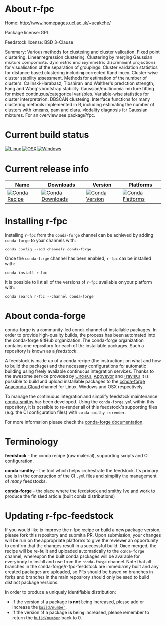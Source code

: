 About r-fpc
===========

Home: http://www.homepages.ucl.ac.uk/~ucakche/

Package license: GPL

Feedstock license: BSD 3-Clause

Summary: Various methods for clustering and cluster validation. Fixed point clustering. Linear regression clustering. Clustering by  merging Gaussian mixture components. Symmetric  and asymmetric discriminant projections for visualisation of the  separation of groupings. Cluster validation statistics for distance based clustering including corrected Rand index.  Cluster-wise cluster stability assessment. Methods for estimation of  the number of clusters: Calinski-Harabasz, Tibshirani and Walther's  prediction strength, Fang and Wang's bootstrap stability.  Gaussian/multinomial mixture fitting for mixed  continuous/categorical variables. Variable-wise statistics for cluster interpretation. DBSCAN clustering. Interface functions for many  clustering methods implemented in R, including estimating the number of clusters with kmeans, pam and clara. Modality diagnosis for Gaussian mixtures. For an overview see package?fpc.



Current build status
====================

[![Linux](https://img.shields.io/circleci/project/github/conda-forge/r-fpc-feedstock/master.svg?label=Linux)](https://circleci.com/gh/conda-forge/r-fpc-feedstock)
[![OSX](https://img.shields.io/travis/conda-forge/r-fpc-feedstock/master.svg?label=macOS)](https://travis-ci.org/conda-forge/r-fpc-feedstock)
[![Windows](https://img.shields.io/appveyor/ci/conda-forge/r-fpc-feedstock/master.svg?label=Windows)](https://ci.appveyor.com/project/conda-forge/r-fpc-feedstock/branch/master)

Current release info
====================

| Name | Downloads | Version | Platforms |
| --- | --- | --- | --- |
| [![Conda Recipe](https://img.shields.io/badge/recipe-r--fpc-green.svg)](https://anaconda.org/conda-forge/r-fpc) | [![Conda Downloads](https://img.shields.io/conda/dn/conda-forge/r-fpc.svg)](https://anaconda.org/conda-forge/r-fpc) | [![Conda Version](https://img.shields.io/conda/vn/conda-forge/r-fpc.svg)](https://anaconda.org/conda-forge/r-fpc) | [![Conda Platforms](https://img.shields.io/conda/pn/conda-forge/r-fpc.svg)](https://anaconda.org/conda-forge/r-fpc) |

Installing r-fpc
================

Installing `r-fpc` from the `conda-forge` channel can be achieved by adding `conda-forge` to your channels with:

```
conda config --add channels conda-forge
```

Once the `conda-forge` channel has been enabled, `r-fpc` can be installed with:

```
conda install r-fpc
```

It is possible to list all of the versions of `r-fpc` available on your platform with:

```
conda search r-fpc --channel conda-forge
```


About conda-forge
=================

conda-forge is a community-led conda channel of installable packages.
In order to provide high-quality builds, the process has been automated into the
conda-forge GitHub organization. The conda-forge organization contains one repository
for each of the installable packages. Such a repository is known as a *feedstock*.

A feedstock is made up of a conda recipe (the instructions on what and how to build
the package) and the necessary configurations for automatic building using freely
available continuous integration services. Thanks to the awesome service provided by
[CircleCI](https://circleci.com/), [AppVeyor](https://www.appveyor.com/)
and [TravisCI](https://travis-ci.org/) it is possible to build and upload installable
packages to the [conda-forge](https://anaconda.org/conda-forge)
[Anaconda-Cloud](https://anaconda.org/) channel for Linux, Windows and OSX respectively.

To manage the continuous integration and simplify feedstock maintenance
[conda-smithy](https://github.com/conda-forge/conda-smithy) has been developed.
Using the ``conda-forge.yml`` within this repository, it is possible to re-render all of
this feedstock's supporting files (e.g. the CI configuration files) with ``conda smithy rerender``.

For more information please check the [conda-forge documentation](https://conda-forge.org/docs/).

Terminology
===========

**feedstock** - the conda recipe (raw material), supporting scripts and CI configuration.

**conda-smithy** - the tool which helps orchestrate the feedstock.
                   Its primary use is in the construction of the CI ``.yml`` files
                   and simplify the management of *many* feedstocks.

**conda-forge** - the place where the feedstock and smithy live and work to
                  produce the finished article (built conda distributions)


Updating r-fpc-feedstock
========================

If you would like to improve the r-fpc recipe or build a new
package version, please fork this repository and submit a PR. Upon submission,
your changes will be run on the appropriate platforms to give the reviewer an
opportunity to confirm that the changes result in a successful build. Once
merged, the recipe will be re-built and uploaded automatically to the
`conda-forge` channel, whereupon the built conda packages will be available for
everybody to install and use from the `conda-forge` channel.
Note that all branches in the conda-forge/r-fpc-feedstock are
immediately built and any created packages are uploaded, so PRs should be based
on branches in forks and branches in the main repository should only be used to
build distinct package versions.

In order to produce a uniquely identifiable distribution:
 * If the version of a package **is not** being increased, please add or increase
   the [``build/number``](https://conda.io/docs/user-guide/tasks/build-packages/define-metadata.html#build-number-and-string).
 * If the version of a package **is** being increased, please remember to return
   the [``build/number``](https://conda.io/docs/user-guide/tasks/build-packages/define-metadata.html#build-number-and-string)
   back to 0.
